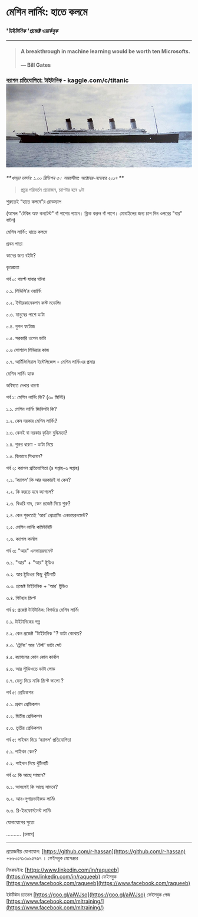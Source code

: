 # মেশিন লার্নিং: হাতে কলমে

### '_টাইটানিক 'প্রজেক্ট ওয়ার্কবুক_

---

> #### A breakthrough in machine learning would be worth ten Microsofts.
>
> #### — Bill Gates

### [ক্যাগল প্রতিযোগিতা: টাইটানিক](https://www.kaggle.com/c/titanic/ "টাইটানিক ") - kaggle.com/c/titanic![](/assets/titanic-kaggle.JPG)

_**খসড়া ভার্সন: ১.০০ রিভিশন ৩। সময়সীমা: অক্টোবর-নভেম্বর ২০১৭ **_

> প্রচুর পরিবর্তন প্রয়োজন, চ্যাপ্টার হবে ৯টা

শুরুতেই “হাতে কলমে”র রোডম্যাপ

\(আসল "টেবিল অফ কনটেন্ট" বাঁ পাশের প্যানে। ক্লিক করুন বাঁ পাশে। মোবাইলের জন্য চাপ দিন ওপরের "বার" বাটন\)

মেশিন লার্নিং: হাতে কলমে

প্রথম পাতা

কাদের জন্য বইটা?

কৃতজ্ঞতা

পর্ব ০: পাল্টে যাবার ঘটনা

০.১. সিডিসি’র ওয়ার্নিং

০.২. ইন্টারকানেকশন কস্ট মডেলিং

০.৩. মানুষের পাশে ডাটা

০.৪. গুগল ফটোজ

০.৫. সরকারি ওপেন ডাটা

০.৬ সোশ্যাল মিডিয়ার কাজ

০.৭. আর্টিফিসিয়াল ইন্টেলিজেন্স - মেশিন লার্নিংএর প্রসার

মেশিন লার্নিং হ্যাক

ভবিষ্যত দেখার ধারণা

পর্ব ১: মেশিন লার্নিং কি? \(৩০ মিনিট\)

১.১. মেশিন লার্নিং জিনিসটা কি?

১.২. কেন দরকার মেশিন লার্নিং?

১.৩. কেনই বা দরকার কৃত্রিম বুদ্ধিমত্তা?

১.৪. শুরুর ধারণা - ডাটা নিয়ে

১.৫. কিভাবে শিখবেন?

পর্ব ২: ক্যাগল প্রতিযোগিতা \(৪ সপ্তাহ-৬ সপ্তাহ\)

২.১. ‘ক্যাগল’ কি আর দরকারই বা কেন?

২.২. কি করতে হবে ক্যাগলে?

২.৩. থিওরি বাদ, কেন প্রজেক্ট দিয়ে শুরু?

২.৪. কেন শুরুতেই ‘আর’ প্রোগ্রামিং এনভায়রনমেন্ট?

২.৫. মেশিন লার্নিং কমিউনিটি

২.৬. ক্যাগল কার্নাল

পর্ব ৩: "আর" এনভায়রনমেন্ট

৩.১. "আর" + "আর" ষ্টুডিও

৩.২. আর ষ্টুডিওর কিছু খুঁটিনাটি

৩.৩. প্রজেক্ট টাইটানিক + 'আর' ষ্টুডিও

৩.৪. গিটহাব স্ক্রিপ্ট

পর্ব ৪: প্রজেক্ট টাইটানিক: বিপর্যয়ে মেশিন লার্নিং

৪.১. টাইটানিকের গল্প

৪.২. কেন প্রজেক্ট "টাইটানিক "? ডাটা কোথায়?

৪.৩. ‘ট্রেনিং’ আর ‘টেস্ট’ ডাটা সেট

৪.৫. ক্যাগলের কোন কোন কার্নাল

৪.৬. আর স্টুডিওতে ডাটা লোড

৪.৭. মেন্যু দিয়ে নাকি স্ক্রিপ্ট ভালো ?

পর্ব ৫: প্রেডিকশন

৫.১. প্রথম প্রেডিকশন

৫.২. দ্বিতীয় প্রেডিকশন

৫.৩. তৃতীয় প্রেডিকশন

পর্ব ৫: পাইথন দিয়ে ‘ক্যাগল’ প্রতিযোগিতা

৫.১. পাইথন কেন?

৫.২. পাইথন নিয়ে খুঁটিনাটি

পর্ব ৬: কি আছে সামনে?

৬.১. আসলেই কি আছে সামনে?

৬.২. আন-সুপারভাইজড লার্নিং

৬.৩. রি-ইনফোর্সমেন্ট লার্নিং

যোগাযোগের সুতো

.......... \(চলবে\)

---

প্রয়োজনীয় যোগাযোগ: [https://github.com/r-hassan](https://github.com/r-hassan) +৮৮০১৭১৩০৯৫৭৬৭ । ফেইসবুক মেসেঞ্জার

লিংকডইন: [https://www.linkedin.com/in/raqueeb](https://www.linkedin.com/in/raqueeb) ফেইসবুক [https://www.facebook.com/raqueeb](https://www.facebook.com/raqueeb)

ইঊটিঊব চ্যানেল [https://goo.gl/aiWJso](https://goo.gl/aiWJso) ফেইসবুক পেজ [https://www.facebook.com/mltraining/](https://www.facebook.com/mltraining/)

